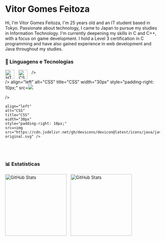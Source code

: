 # Vitor Gomes Feitoza

Hi, I'm Vitor Gomes Feitoza, I'm 25 years old and an IT student based in Tokyo. Passionate about technology, I came to Japan to pursue my studies in Information Technology. I'm currently deepening my skills in C and C++, with a focus on game development. I hold a Level 3 certification in C programming and have also gained experience in web development and Java throughout my studies.



### 🤖 Linguagens e Tecnologias

<img 
    align="left" 
    alt="HTML"
    title="HTML" 
    width="30px" 
    style="padding-right: 10px;" 
    src="https://cdn.jsdelivr.net/gh/devicons/devicon@latest/icons/vscode/vscode-original.svg" />
          
/>
<img 
    align="left" 
    alt="CSS" 
    title="CSS"
    width="30px" 
    style="padding-right: 10px;" 
    src="https://cdn.jsdelivr.net/gh/devicons/devicon@latest/icons/c/c-original.svg" />
          
/>
    align="left" 
    alt="CSS" 
    title="CSS"
    width="30px" 
    style="padding-right: 10px;" 
    src=<img src="https://cdn.jsdelivr.net/gh/devicons/devicon@latest/icons/java/java-original.svg" />
    
   />    
   
    align="left" 
    alt="CSS" 
    title="CSS"
    width="30px" 
    style="padding-right: 10px;" 
    src=<img src="https://cdn.jsdelivr.net/gh/devicons/devicon@latest/icons/java/java-original.svg" />
<br/>
<br/>

### 📊 Estatísticas

<p>
  <img 
    align="left" 
    alt="GitHub Stats" 
    height="200" 
    style="padding-right: 10px;" 
    src="https://github-readme-stats.vercel.app/api?username=Larissakich&show_icons=true&theme=tokyonight&include_all_commits=true&locale=pt-br" 
  />

<img 
      align="left" 
      alt="GitHub Stats" 
      height="200" 
      src="https://github-readme-stats.vercel.app/api/top-langs/?username=larissakich&theme=tokyonight&layout=compact&custom_title=Tecnologias&langs_count=9" 
  />

</p>


